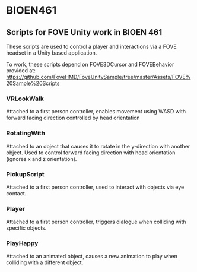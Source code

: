 # BIOEN461
## Scripts for FOVE Unity work in BIOEN 461

These scripts are used to control a player and interactions via a FOVE headset in a Unity based application.

To work, these scripts depend on FOVE3DCursor and FOVEBehavior provided at:
https://github.com/FoveHMD/FoveUnitySample/tree/master/Assets/FOVE%20Sample%20Scripts


### VRLookWalk
Attached to a first person controller, enables movement using WASD with forward facing direction controlled by head 
orientation

### RotatingWith
Attached to an object that causes it to rotate in the y-direction with another object. Used to control forward facing 
direction with head orientation (ignores x and z orientation).

### PickupScript
Attached to a first person controller, used to interact with objects via eye contact.

### Player
Attached to a first person controller, triggers dialogue when colliding with specific objects.

### PlayHappy
Attached to an animated object, causes a new animation to play when colliding with a different object.

